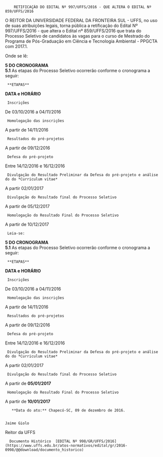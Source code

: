         RETIFICAÇÃO DO EDITAL Nº 997/UFFS/2016 - QUE ALTERA O EDITAL Nº 859/UFFS/2016  

O REITOR DA UNIVERSIDADE FEDERAL DA FRONTEIRA SUL - UFFS, no uso de suas atribuições legais, torna pública a retificação do Edital Nº 997/UFFS/2016 - que altera o Edital nº 859/UFFS/2016 que trata do Processo Seletivo de candidatos às vagas para o curso de Mestrado do Programa de Pós-Graduação em Ciência e Tecnologia Ambiental - PPGCTA com 2017.1.

 Onde se lê:

 **5 DO CRONOGRAMA**  
 **5.1** As etapas do Processo Seletivo ocorrerão conforme o cronograma a seguir:

     **ETAPAS**

   **DATA e HORÁRIO** 

     Inscrições

   De 03/10/2016 a 04/11/2016

     Homologação das inscrições

   A partir de 14/11/2016

     Resultados do pré-projetos

   A partir de 09/12/2016

     Defesa do pré-projeto

   Entre 14/12/2016 e 16/12/2016

     Divulgação do Resultado Preliminar da Defesa do pré-projeto e análise do do *Curriculum vitae*

   A partir 02/01/2017

     Divulgação do Resultado final do Processo Seletivo

   A partir de 05/12/2017

     Homologação do Resultado Final do Processo Seletivo

   A partir de 10/12/2017

     Leia-se:

 **5 DO CRONOGRAMA**  
 **5.1** As etapas do Processo Seletivo ocorrerão conforme o cronograma a seguir:

     **ETAPAS**

   **DATA e HORÁRIO** 

     Inscrições

   De 03/10/2016 a 04/11/2016

     Homologação das inscrições

   A partir de 14/11/2016

     Resultados do pré-projetos

   A partir de 09/12/2016

     Defesa do pré-projeto

   Entre 14/12/2016 e 16/12/2016

     Divulgação do Resultado Preliminar da Defesa do pré-projeto e análise do do *Curriculum vitae*

   A partir 02/01/2017

     Divulgação do Resultado final do Processo Seletivo

   A partir de **05/01/2017**

     Homologação do Resultado Final do Processo Seletivo

   A partir de **10/01/2017**

       **Data do ato:** Chapecó-SC, 09 de dezembro de 2016.   
 

    Jaime Giolo   
 Reitor da UFFS 

      Documento Histórico  [EDITAL Nº 998/GR/UFFS/2016](https://www.uffs.edu.br/atos-normativos/edital/gr/2016-0998/@@download/documento_historico)     
      